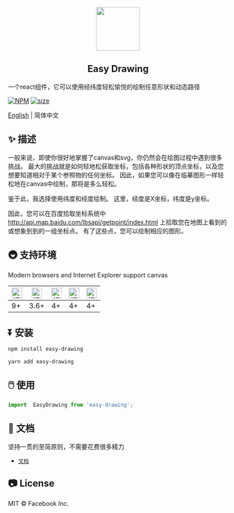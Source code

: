 <p align="center">
    <img width="100" src="https://jinjilynn.github.io/imgs/easy-drawing.svg">
</p>

<h2 align="center">Easy Drawing</h2>


一个react组件，它可以使用经纬度轻松愉悦的绘制任意形状和动态路径


[![NPM](https://img.shields.io/badge/npm-v1.1.8-blue)](https://www.npmjs.com/package/easy-drawing)    [![size](https://img.shields.io/badge/size-43KB-green)]()


[English](https://github.com/jinjilynn/easy-drawing/blob/master/README.md) | 简体中文

## ✨ 描述

一般来说，即使你很好地掌握了canvas和svg，你仍然会在绘图过程中遇到很多挑战。 最大的挑战就是如何轻地松获取坐标，包括各种形状的顶点坐标，以及您想要知道相对于某个参照物的任何坐标。 因此，如果您可以像在临摹图形一样轻松地在canvas中绘制，那将是多么轻松。

鉴于此，我选择使用纬度和经度绘制。 这里，经度是X坐标，纬度是y坐标。

因此，您可以在百度拾取坐标系统中 http://api.map.baidu.com/lbsapi/getpoint/index.html 上拾取您在地图上看到的或想象到到的一组坐标点。 有了这些点，您可以绘制相应的图形。

## 🚇 支持环境

Modern browsers and Internet Explorer support canvas

| <img src="https://jinjilynn.github.io/imgs/edge.png" alt="IE / Edge" width="24px" height="24px" />| <img src="https://jinjilynn.github.io/imgs/firefox.png" alt="IE / Edge" width="24px" height="24px" /> | <img src="https://jinjilynn.github.io/imgs/chrome.png" alt="IE / Edge" width="24px" height="24px" /> | <img src="https://jinjilynn.github.io/imgs/safari.png" alt="IE / Edge" width="24px" height="24px" /> | <img src="https://jinjilynn.github.io/imgs/opera.png" alt="IE / Edge" width="24px" height="24px" /> |
| --- |  --- | --- | --- | --- |
| 9+  | 3.6+ | 4+  | 4+  | 4+  |


## ⏬ 安装

```bash
npm install easy-drawing
```

```bash
yarn add easy-drawing
```


## 🖱️ 使用

```jsx
import  EasyDrawing from 'easy-drawing';
```

## 📄 文档

坚持一贯的至简原则，不需要花费很多精力

- [`文档`](https://jinjilynn.github.io)


## 📷 License

MIT © Facebook Inc.